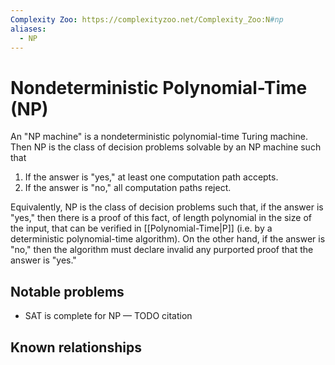 ```yaml
---
Complexity Zoo: https://complexityzoo.net/Complexity_Zoo:N#np
aliases:
  - NP
---
```

#  Nondeterministic Polynomial-Time (NP)
An "NP machine" is a nondeterministic polynomial-time Turing machine.
Then NP is the class of decision problems solvable by an NP machine such that
1. If the answer is "yes," at least one computation path accepts.
2. If the answer is "no," all computation paths reject.

Equivalently, NP is the class of decision problems such that, if the answer is "yes," then there is a proof of this fact, of length polynomial in the size of the input, that can be verified in [[Polynomial-Time|P]] (i.e. by a deterministic polynomial-time algorithm). On the other hand, if the answer is "no," then the algorithm must declare invalid any purported proof that the answer is "yes."

## Notable problems
- SAT is complete for NP — TODO citation

## Known relationships
